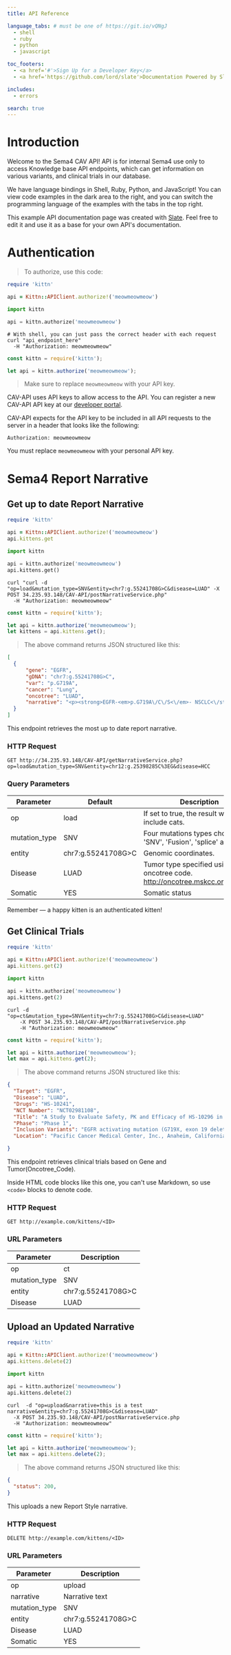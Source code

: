 ```yaml
---
title: API Reference

language_tabs: # must be one of https://git.io/vQNgJ
  - shell
  - ruby
  - python
  - javascript

toc_footers:
  - <a href='#'>Sign Up for a Developer Key</a>
  - <a href='https://github.com/lord/slate'>Documentation Powered by Slate</a>

includes:
  - errors

search: true
---
```


# Introduction

Welcome to the Sema4 CAV API!  API is for internal Sema4 use only to access Knowledge base API endpoints, which can get information on various variants, and  clinical trials in our database.

We have language bindings in Shell, Ruby, Python, and JavaScript! You can view code examples in the dark area to the right, and you can switch the programming language of the examples with the tabs in the top right.

This example API documentation page was created with [Slate](https://github.com/lord/slate). Feel free to edit it and use it as a base for your own API's documentation.

# Authentication

> To authorize, use this code:

```ruby
require 'kittn'

api = Kittn::APIClient.authorize!('meowmeowmeow')
```

```python
import kittn

api = kittn.authorize('meowmeowmeow')
```

```shell
# With shell, you can just pass the correct header with each request
curl "api_endpoint_here"
  -H "Authorization: meowmeowmeow"
```

```javascript
const kittn = require('kittn');

let api = kittn.authorize('meowmeowmeow');
```

> Make sure to replace `meowmeowmeow` with your API key.

CAV-API uses API keys to allow access to the API. You can register a new CAV-API API key at our [developer portal](http://example.com/developers).

CAV-API expects for the API key to be included in all API requests to the server in a header that looks like the following:

`Authorization: meowmeowmeow`

<aside class="notice">
You must replace <code>meowmeowmeow</code> with your personal API key.
</aside>

# Sema4 Report Narrative

## Get up to date Report Narrative

```ruby
require 'kittn'

api = Kittn::APIClient.authorize!('meowmeowmeow')
api.kittens.get
```

```python
import kittn

api = kittn.authorize('meowmeowmeow')
api.kittens.get()
```

```shell
curl "curl -d "op=load&mutation_type=SNV&entity=chr7:g.55241708G>C&disease=LUAD" -X POST 34.235.93.148/CAV-API/postNarrativeService.php"
  -H "Authorization: meowmeowmeow"
```

```javascript
const kittn = require('kittn');

let api = kittn.authorize('meowmeowmeow');
let kittens = api.kittens.get();
```

> The above command returns JSON structured like this:

```json
[
  {
      "gene": "EGFR",
      "gDNA": "chr7:g.55241708G>C",
      "var": "p.G719A",
      "cancer": "Lung",
      "oncotree": "LUAD",
      "narrative": "<p><strong>EGFR-<em>p.G719A\/C\/S<\/em>- NSCLC<\/strong><\/p><p><strong><em>Gene Function and Clinical Relevance<\/em>: <\/strong>The<strong> <\/strong><em>EGFR <\/em>gene encodes for Epidermal Growth Factor Receptor (EGFR) protein, which is a member of the family receptor tyrosine kinases (RTKs). Binding of EGFR to its ligand, EGF results in phosphorylation and subsequent activation of the downstream PI3K-AKT-mTOR and RAS-RAF-MEK-ERK pathways. Somatic activating mutations and increased copy number of the <em>EGFR<\/em> gene occur in multiple cancers including glioma (44-71%), lung (19-32%), head and neck squamous cell carcinomas (10-15%) and stomach cancers (7-17%) (TCGA, provisional, PMID: 28481359).<\/p><p><strong><em>Alteration and Frequency<\/em>: <\/strong><em>EGFR<\/em> p.Gly719Ala\/Cys\/Ser (p.G719A\/C\/S) mutations in exon 18 are activating mutations in the kinase domain and yielding a change of glycine to an alanine\/cysteine\/serine. EGFR G719 mutations occur in 4-5% of all EGFR-mutated non-small cell line cancers. The G719A, G719C, and G719S occur in 2.1-2.2%, 0.9% and 0.9% of all EGFR mutated NSCLC separately (TCGA, provisional, PMID: 28481359). <\/p><p><strong><em>Prognostic Implications<\/em><\/strong>: In an analysis of 1201 patients with lung adenocarcinoma, EGFR exon 18 (including G719) mutations are associated with shorter overall survival than EGFR ex19del or L858R mutation (PMID: 26354324).<\/p><p><strong><em>Therapeutic Implications<\/em>: <\/strong>FDA approved Afatinib for EGFR G719 mutations in NSCLC. The NCCN panel suggests to use Erlotinib, Gefitinib, Afatinib and Osimertinib<strong> <\/strong>to treat NSCLC patients with EGFR G719A\/C\/S mutations (NCCN Guidelines Version 6. 2017 Non-Small Cell Lung Cancer). Based on extensive clinical evidence,<strong> <\/strong><em>EGFR<\/em> G719A\/C\/S predict sensitivity to therapies targeting EGFR, including EGFR tyrosine kinase inhibitors, such as Erlotinib (PMID: 15638953, PMID: 21531810, PMID: 24285021), Gefitinib (PMID: 15118073, PMID: 14570950, PMID: 21531810, PMID: 16011858, PMID: 24285021), Afatinib (PMID: 26051236), Neratinib (PMID: 24285021), Osimertinib (PMID: 29151359, PMID: 28841389, Abstract #4130, EMSO 2017).<\/p>"
  }
]
```

This endpoint retrieves the most up to date report narrative.

### HTTP Request

`GET http://34.235.93.148/CAV-API/getNarrativeService.php?op=load&mutation_type=SNV&entity=chr12:g.25398285C%3EG&disease=HCC`


### Query Parameters

Parameter | Default | Description
--------- | ------- | -----------
op | load | If set to true, the result will also include cats.
mutation_type | SNV | Four mutations types choices 'SNV', 'Fusion', 'splice' and 'CNV'.
entity | chr7:g.55241708G>C | Genomic coordinates.
Disease | LUAD | Tumor type specified using msk oncotree code. http://oncotree.mskcc.org/#/home
Somatic | YES | Somatic status

<aside class="success">
Remember — a happy kitten is an authenticated kitten!
</aside>

## Get Clinical Trials

```ruby
require 'kittn'

api = Kittn::APIClient.authorize!('meowmeowmeow')
api.kittens.get(2)
```

```python
import kittn

api = kittn.authorize('meowmeowmeow')
api.kittens.get(2)
```

```shell
curl -d "op=ct&mutation_type=SNV&entity=chr7:g.55241708G>C&disease=LUAD"
    -X POST 34.235.93.148/CAV-API/postNarrativeService.php
    -H "Authorization: meowmeowmeow"
```

```javascript
const kittn = require('kittn');

let api = kittn.authorize('meowmeowmeow');
let max = api.kittens.get(2);
```

> The above command returns JSON structured like this:

```json
{
  "Target": "EGFR",
  "Disease": "LUAD",
  "Drugs": "HS-10241",
  "NCT Number": "NCT02981108",
  "Title": "A Study to Evaluate Safety, PK and Efficacy of HS-10296 in Patients With NSCLC",
  "Phase": "Phase 1",
  "Inclusion Variants": "EGFR activating mutation (G719X, exon 19 deletion, L858R, L861Q), EGFR T790M mutation",
  "Location": "Pacific Cancer Medical Center, Inc., Anaheim, California, United States|Beverly Hills Cancer Center, Beverly Hills, California, United States|University of Colorado-1775 Aurora Court, Aurora, Colorado, United States",

}
```

This endpoint retrieves clinical trials based on Gene and Tumor(Oncotree_Code).

<aside class="warning">Inside HTML code blocks like this one, you can't use Markdown, so use <code>&lt;code&gt;</code> blocks to denote code.</aside>

### HTTP Request

`GET http://example.com/kittens/<ID>`

### URL Parameters

Parameter | Description
--------- | -----------
op | ct | If set to true, the result will also include cats.
mutation_type | SNV | Four mutations types choices 'SNV', 'Fusion', 'splice' and 'CNV'.
entity | chr7:g.55241708G>C | Genomic coordinates.
Disease | LUAD | Tumor type specified using msk oncotree code. http://oncotree.mskcc.org/#/home

## Upload an Updated Narrative

```ruby
require 'kittn'

api = Kittn::APIClient.authorize!('meowmeowmeow')
api.kittens.delete(2)
```

```python
import kittn

api = kittn.authorize('meowmeowmeow')
api.kittens.delete(2)
```

```shell
curl  -d "op=upload&narrative=this is a test narrative&entity=chr7:g.55241708G>C&disease=LUAD"
  -X POST 34.235.93.148/CAV-API/postNarrativeService.php
  -H "Authorization: meowmeowmeow"
```

```javascript
const kittn = require('kittn');

let api = kittn.authorize('meowmeowmeow');
let max = api.kittens.delete(2);
```

> The above command returns JSON structured like this:

```json
{
  "status": 200,
}
```

This uploads a new Report Style narrative.

### HTTP Request

`DELETE http://example.com/kittens/<ID>`

### URL Parameters

Parameter | Description
--------- | -----------
op | upload | If set to upload, the result will be inserted as New Narrative
narrative| Narrative text | Text of narrative
mutation_type | SNV | Four mutations types choices 'SNV', 'Fusion', 'splice' and 'CNV'.
entity | chr7:g.55241708G>C | Genomic coordinates.
Disease | LUAD | Tumor type specified using msk oncotree code. http://oncotree.mskcc.org/#/home
Somatic | YES | Somatic status
